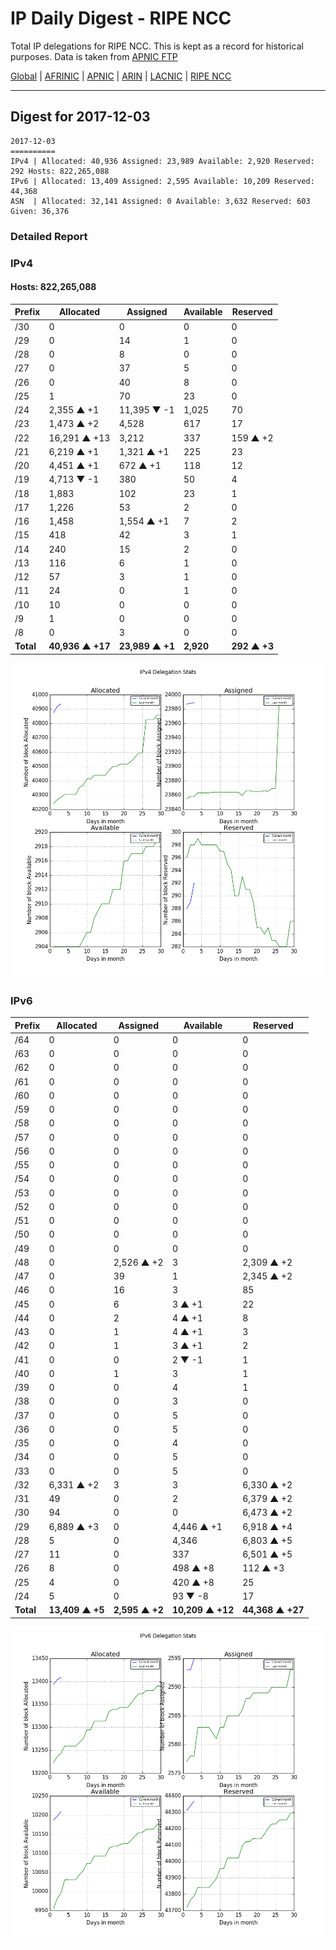 # IP Daily Digest - RIPE NCC

Total IP delegations for RIPE NCC. This is kept as a record for historical purposes. Data is taken from [APNIC FTP](https://ftp.apnic.net/)

[Global](https://github.com/csmets/IP-Daily-Digest) | [AFRINIC](https://github.com/csmets/IP-Daily-Digest/tree/master/archives/AFRINIC) | [APNIC](https://github.com/csmets/IP-Daily-Digest/tree/master/archives/APNIC) | [ARIN](https://github.com/csmets/IP-Daily-Digest/tree/master/archives/ARIN) | [LACNIC](https://github.com/csmets/IP-Daily-Digest/tree/master/archives/LACNIC) | [RIPE NCC](https://github.com/csmets/IP-Daily-Digest/tree/master/archives/RIPE_NCC)

---

## Digest for 2017-12-03
```
2017-12-03
==========
IPv4 | Allocated: 40,936 Assigned: 23,989 Available: 2,920 Reserved: 292 Hosts: 822,265,088
IPv6 | Allocated: 13,409 Assigned: 2,595 Available: 10,209 Reserved: 44,368
ASN  | Allocated: 32,141 Assigned: 0 Available: 3,632 Reserved: 603 Given: 36,376
```

### Detailed Report

### IPv4

#### Hosts: **822,265,088**

| Prefix | Allocated | Assigned | Available | Reserved |
| ----- | ----- | ----- | ----- | ----- |
| /30 | 0 | 0 | 0 | 0 |
| /29 | 0 | 14 | 1 | 0 |
| /28 | 0 | 8 | 0 | 0 |
| /27 | 0 | 37 | 5 | 0 |
| /26 | 0 | 40 | 8 | 0 |
| /25 | 1 | 70 | 23 | 0 |
| /24 | 2,355 ▲ +1 | 11,395 ▼ -1 | 1,025 | 70 |
| /23 | 1,473 ▲ +2 | 4,528 | 617 | 17 |
| /22 | 16,291 ▲ +13 | 3,212 | 337 | 159 ▲ +2 |
| /21 | 6,219 ▲ +1 | 1,321 ▲ +1 | 225 | 23 |
| /20 | 4,451 ▲ +1 | 672 ▲ +1 | 118 | 12 |
| /19 | 4,713 ▼ -1 | 380 | 50 | 4 |
| /18 | 1,883 | 102 | 23 | 1 |
| /17 | 1,226 | 53 | 2 | 0 |
| /16 | 1,458 | 1,554 ▲ +1 | 7 | 2 |
| /15 | 418 | 42 | 3 | 1 |
| /14 | 240 | 15 | 2 | 0 |
| /13 | 116 | 6 | 1 | 0 |
| /12 | 57 | 3 | 1 | 0 |
| /11 | 24 | 0 | 1 | 0 |
| /10 | 10 | 0 | 0 | 0 |
| /9 | 1 | 0 | 0 | 0 |
| /8 | 0 | 3 | 0 | 0 |
| **Total** | **40,936 ▲ +17** | **23,989 ▲ +1** | **2,920** | **292 ▲ +3** |

![ipv4-stats](ipv4-figure.png)

### IPv6

| Prefix | Allocated | Assigned | Available | Reserved |
| ----- | ----- | ----- | ----- | ----- |
| /64 | 0 | 0 | 0 | 0 |
| /63 | 0 | 0 | 0 | 0 |
| /62 | 0 | 0 | 0 | 0 |
| /61 | 0 | 0 | 0 | 0 |
| /60 | 0 | 0 | 0 | 0 |
| /59 | 0 | 0 | 0 | 0 |
| /58 | 0 | 0 | 0 | 0 |
| /57 | 0 | 0 | 0 | 0 |
| /56 | 0 | 0 | 0 | 0 |
| /55 | 0 | 0 | 0 | 0 |
| /54 | 0 | 0 | 0 | 0 |
| /53 | 0 | 0 | 0 | 0 |
| /52 | 0 | 0 | 0 | 0 |
| /51 | 0 | 0 | 0 | 0 |
| /50 | 0 | 0 | 0 | 0 |
| /49 | 0 | 0 | 0 | 0 |
| /48 | 0 | 2,526 ▲ +2 | 3 | 2,309 ▲ +2 |
| /47 | 0 | 39 | 1 | 2,345 ▲ +2 |
| /46 | 0 | 16 | 3 | 85 |
| /45 | 0 | 6 | 3 ▲ +1 | 22 |
| /44 | 0 | 2 | 4 ▲ +1 | 8 |
| /43 | 0 | 1 | 4 ▲ +1 | 3 |
| /42 | 0 | 1 | 3 ▲ +1 | 2 |
| /41 | 0 | 0 | 2 ▼ -1 | 1 |
| /40 | 0 | 1 | 3 | 1 |
| /39 | 0 | 0 | 4 | 1 |
| /38 | 0 | 0 | 3 | 0 |
| /37 | 0 | 0 | 5 | 0 |
| /36 | 0 | 0 | 5 | 0 |
| /35 | 0 | 0 | 4 | 0 |
| /34 | 0 | 0 | 5 | 0 |
| /33 | 0 | 0 | 5 | 0 |
| /32 | 6,331 ▲ +2 | 3 | 3 | 6,330 ▲ +2 |
| /31 | 49 | 0 | 2 | 6,379 ▲ +2 |
| /30 | 94 | 0 | 0 | 6,473 ▲ +2 |
| /29 | 6,889 ▲ +3 | 0 | 4,446 ▲ +1 | 6,918 ▲ +4 |
| /28 | 5 | 0 | 4,346 | 6,803 ▲ +5 |
| /27 | 11 | 0 | 337 | 6,501 ▲ +5 |
| /26 | 8 | 0 | 498 ▲ +8 | 112 ▲ +3 |
| /25 | 4 | 0 | 420 ▲ +8 | 25 |
| /24 | 5 | 0 | 93 ▼ -8 | 17 |
| **Total** | **13,409 ▲ +5** | **2,595 ▲ +2** | **10,209 ▲ +12** | **44,368 ▲ +27** |

![ipv6-stats](ipv6-figure.png)